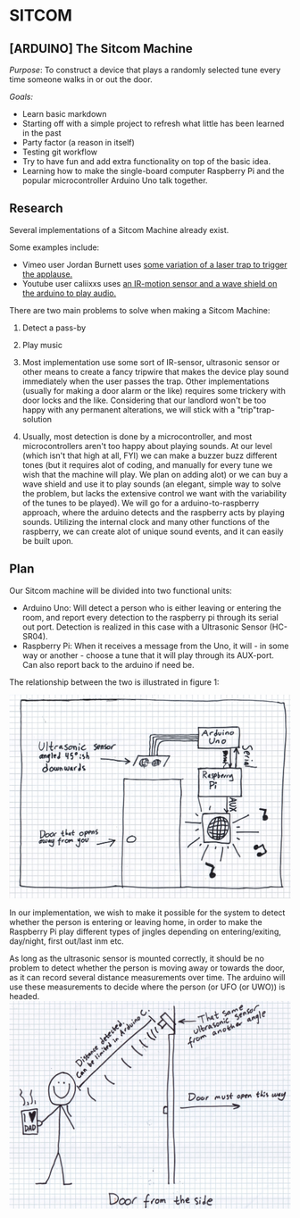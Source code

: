 # SITCOM
## [ARDUINO] The Sitcom Machine

_Purpose_: To construct a device that plays a randomly selected tune every time someone walks in or out the door.

_Goals:_
* Learn basic markdown
* Starting off with a simple project to refresh what little has been learned in the past
* Party factor (a reason in itself)
* Testing git workflow
* Try to have fun and add extra functionality on top of the basic idea.
* Learning how to make the single-board computer Raspberry Pi and the popular microcontroller Arduino Uno talk together.

## Research
Several implementations of a Sitcom Machine already exist. 

Some examples include:
* Vimeo user Jordan Burnett uses [some variation of a laser trap to trigger the applause.](https://vimeo.com/41861362)
* Youtube user caliixxs uses [an IR-motion sensor and a wave shield on the arduino to play audio.](https://www.youtube.com/watch?v=j8D8YjgnGR4)

There are two main problems to solve when making a Sitcom Machine:
1. Detect a pass-by
2. Play music

1. Most implementation use some sort of IR-sensor, ultrasonic sensor or other means to create a fancy tripwire that makes the device play sound immediately when the user passes the trap. Other implementations (usually for making a door alarm or the like) requires some trickery with door locks and the like. Considering that our landlord won't be too happy with any permanent alterations, we will stick with a "trip"trap-solution

2. Usually, most detection is done by a microcontroller, and most microcontrollers aren't too happy about playing sounds. At our level (which isn't that high at all, FYI) we can make a buzzer buzz different tones (but it requires alot of coding, and manually for every tune we wish that the machine will play. We plan on adding alot) or we can buy a wave shield and use it to play sounds (an elegant, simple way to solve the problem, but lacks the extensive control we want with the variability of the tunes to be played). We will go for a arduino-to-raspberry approach, where the arduino detects and the raspberry acts by playing sounds. Utilizing the internal clock and many other functions of the raspberry, we can create alot of unique sound events, and it can easily be built upon.


## Plan
Our Sitcom machine will be divided into two functional units:
* Arduino Uno: Will detect a person who is either leaving or entering the room, and report every detection to the raspberry pi through its serial out port. Detection is realized in this case with a Ultrasonic Sensor (HC-SR04). 
* Raspberry Pi: When it receives a message from the Uno, it will - in some way or another - choose a tune that it will play through its AUX-port. Can also report back to the arduino if need be.

The relationship between the two is illustrated in figure 1:

![Figure 1: Drawn schematic front](https://github.com/N35N0M/SITCOM/blob/master/images/Figure1.jpg)

In our implementation, we wish to make it possible for the system to detect whether the person is entering or leaving home, in order to make the Raspberry Pi play different types of jingles depending on entering/exiting, day/night, first out/last inm etc.

As long as the ultrasonic sensor is mounted correctly, it should be no problem to detect whether the person is moving away or towards the door, as it can record several distance measurements over time. The arduino will use these measurements to decide where the person (or UFO (or UWO)) is headed.
![Figure 2: Drawn schematic side](https://github.com/N35N0M/SITCOM/blob/master/images/Figure2.jpg)
